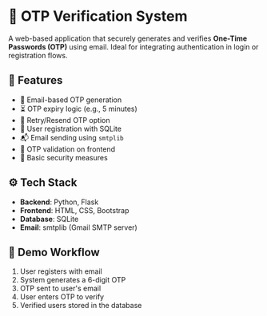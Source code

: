 # 🔐 OTP Verification System

A web-based application that securely generates and verifies **One-Time Passwords (OTP)** using email. Ideal for integrating authentication in login or registration flows.

## 🌟 Features
- 📩 Email-based OTP generation
- ⏳ OTP expiry logic (e.g., 5 minutes)
- 🔁 Retry/Resend OTP option
- 🧑 User registration with SQLite
- 📬 Email sending using `smtplib`
- 🧪 OTP validation on frontend
- 🔐 Basic security measures

## ⚙️ Tech Stack
- **Backend**: Python, Flask
- **Frontend**: HTML, CSS, Bootstrap
- **Database**: SQLite
- **Email**: smtplib (Gmail SMTP server)

## 🧪 Demo Workflow
1. User registers with email
2. System generates a 6-digit OTP
3. OTP sent to user's email
4. User enters OTP to verify
5. Verified users stored in the database

